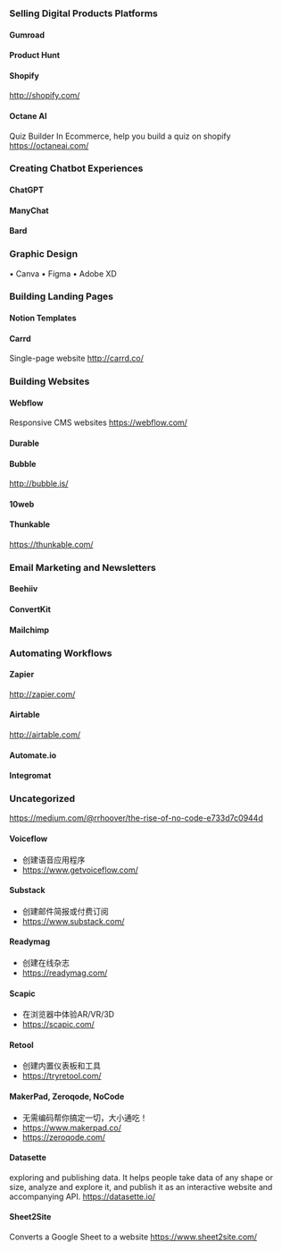 

### Selling Digital Products Platforms

#### Gumroad

#### Product Hunt

#### Shopify
http://shopify.com/

#### Octane AI
Quiz Builder In Ecommerce, help you build a quiz on shopify
https://octaneai.com/

### Creating Chatbot Experiences
#### ChatGPT
#### ManyChat
#### Bard



### Graphic Design
• Canva
• Figma
• Adobe XD

### Building Landing Pages
#### Notion Templates

#### Carrd
Single-page website
http://carrd.co/

### Building Websites
#### Webflow
Responsive CMS websites
https://webflow.com/

#### Durable

#### Bubble
http://bubble.is/

#### 10web

#### Thunkable
https://thunkable.com/

### Email Marketing and Newsletters
#### Beehiiv
#### ConvertKit
#### Mailchimp

### Automating Workflows
#### Zapier
http://zapier.com/

#### Airtable  
http://airtable.com/

#### Automate.io

#### Integromat

### Uncategorized

https://medium.com/@rrhoover/the-rise-of-no-code-e733d7c0944d

#### Voiceflow
 * 创建语音应用程序
 * https://www.getvoiceflow.com/

#### Substack
 * 创建邮件简报或付费订阅
 * https://www.substack.com/

#### Readymag
 * 创建在线杂志
 * https://readymag.com/

#### Scapic
 * 在浏览器中体验AR/VR/3D
 * https://scapic.com/



#### Retool
 * 创建内置仪表板和工具
 * https://tryretool.com/

#### MakerPad,  Zeroqode, NoCode
* 无需编码帮你搞定一切，大小通吃！
* https://www.makerpad.co/
* https://zeroqode.com/

#### Datasette
exploring and publishing data. It helps people take data of any shape or size, analyze and explore it, and publish it as an interactive website and accompanying API.
https://datasette.io/

#### Sheet2Site
Converts a Google Sheet to a website
https://www.sheet2site.com/

